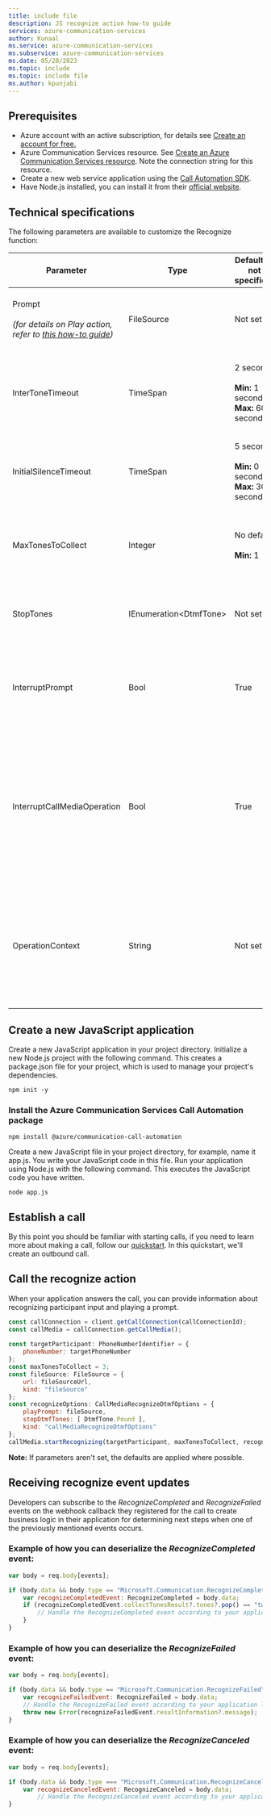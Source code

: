 ```yaml
---
title: include file
description: JS recognize action how-to guide
services: azure-communication-services
author: Kunaal
ms.service: azure-communication-services
ms.subservice: azure-communication-services
ms.date: 05/28/2023
ms.topic: include
ms.topic: include file
ms.author: kpunjabi
---
```


## Prerequisites
- Azure account with an active subscription, for details see [Create an account for free.](https://azure.microsoft.com/free/)
- Azure Communication Services resource. See [Create an Azure Communication Services resource](../../../quickstarts/create-communication-resource.md?tabs=windows&pivots=platform-azp). Note the connection string for this resource. 
- Create a new web service application using the [Call Automation SDK](../../../quickstarts/call-automation/callflows-for-customer-interactions.md).
- Have Node.js installed, you can install it from their [official website](https://nodejs.org).

## Technical specifications

The following parameters are available to customize the Recognize function:

| Parameter | Type|Default (if not specified) | Description | Required or Optional |
| ------- |--| ------------------------ | --------- | ------------------ |
| Prompt <br/><br/> *(for details on Play action, refer to [this how-to guide](../play-action.md))* | FileSource | Not set |This is the message you wish to play before recognizing input. | Optional |
| InterToneTimeout | TimeSpan | 2 seconds <br/><br/>**Min:** 1 second <br/>**Max:** 60 seconds | Limit in seconds that ACS waits for the caller to press another digit (inter-digit timeout). | Optional |
| InitialSilenceTimeout | TimeSpan | 5 seconds<br/><br/>**Min:** 0 seconds <br/>**Max:** 300 seconds | How long recognize action waits for input before considering it a timeout. | Optional |
| MaxTonesToCollect | Integer | No default<br/><br/>**Min:** 1|Number of digits a developer expects as input from the participant.| Required |
| StopTones |IEnumeration\<DtmfTone\> | Not set | The digit participants can press to escape out of a batch DTMF event. | Optional |
| InterruptPrompt | Bool | True | If the participant has the ability to interrupt the playMessage by pressing a digit. | Optional |
| InterruptCallMediaOperation | Bool | True | If this flag is set it interrupts the current call media operation. For example if any audio is being played it interrupts that operation and initiates recognize. | Optional |
| OperationContext | String | Not set | String that developers can pass mid action, useful for allowing developers to store context about the events they receive. | Optional |

## Create a new JavaScript application
Create a new JavaScript application in your project directory. Initialize a new Node.js project with the following command. This creates a package.json file for your project, which is used to manage your project's dependencies. 

``` console
npm init -y
```

### Install the Azure Communication Services Call Automation package
``` console
npm install @azure/communication-call-automation
```

Create a new JavaScript file in your project directory, for example, name it app.js. You write your JavaScript code in this file. Run your application using Node.js with the following command. This executes the JavaScript code you have written. 

``` console
node app.js
```

## Establish a call

By this point you should be familiar with starting calls, if you need to learn more about making a call, follow our [quickstart](../../../quickstarts/call-automation/quickstart-make-an-outbound-call.md). In this quickstart, we'll create an outbound call.

## Call the recognize action

When your application answers the call, you can provide information about recognizing participant input and playing a prompt.

``` javascript
const callConnection = client.getCallConnection(callConnectionId);
const callMedia = callConnection.getCallMedia();
            
const targetParticipant: PhoneNumberIdentifier = {
    phoneNumber: targetPhoneNumber
};
const maxTonesToCollect = 3;
const fileSource: FileSource = {
    url: fileSourceUrl,
    kind: "fileSource"
};
const recognizeOptions: CallMediaRecognizeDtmfOptions = {
    playPrompt: fileSource,
    stopDtmfTones: [ DtmfTone.Pound ],
    kind: "callMediaRecognizeDtmfOptions"
};
callMedia.startRecognizing(targetParticipant, maxTonesToCollect, recognizeOptions);
```

**Note:** If parameters aren't set, the defaults are applied where possible.

## Receiving recognize event updates

Developers can subscribe to the *RecognizeCompleted* and *RecognizeFailed* events on the webhook callback they registered for the call to create business logic in their application for determining next steps when one of the previously mentioned events occurs. 

### Example of how you can deserialize the *RecognizeCompleted* event:

``` javascript
var body = req.body[events];

if (body.data && body.type == "Microsoft.Communication.RecognizeCompleted") {
    var recognizeCompletedEvent: RecognizeCompleted = body.data;
    if (recognizeCompletedEvent.collectTonesResult?.tones?.pop() == "two") {
        // Handle the RecognizeCompleted event according to your application logic
    }
}
```

### Example of how you can deserialize the *RecognizeFailed* event:

``` javascript
var body = req.body[events];

if (body.data && body.type == "Microsoft.Communication.RecognizeFailed") {
    var recognizeFailedEvent: RecognizeFailed = body.data;
    // Handle the RecognizeFailed event according to your application logic
    throw new Error(recognizeFailedEvent.resultInformation?.message);
}
```

### Example of how you can deserialize the *RecognizeCanceled* event:

``` javascript
var body = req.body[events];

if (body.data && body.type === "Microsoft.Communication.RecognizeCanceled") {
    var recognizeCanceledEvent: RecognizeCanceled = body.data;
        // Handle the RecognizeCanceled event according to your application logic
}
```
